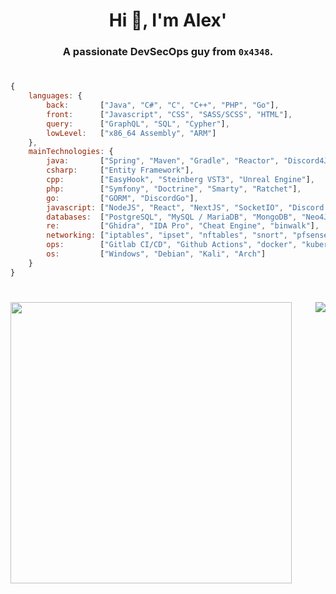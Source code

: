 <h1 align="center">Hi 👋, I'm Alex'</h1>
<h3 align="center">A passionate DevSecOps guy from <code>0x4348</code>.</h3>

<h1></h1>

```js
{
    languages: {
        back:       ["Java", "C#", "C", "C++", "PHP", "Go"],
        front:      ["Javascript", "CSS", "SASS/SCSS", "HTML"],
        query:      ["GraphQL", "SQL", "Cypher"],
        lowLevel:   ["x86_64 Assembly", "ARM"]
    },
    mainTechnologies: {
        java:       ["Spring", "Maven", "Gradle", "Reactor", "Discord4J", "HikariCP", "JDBI", "JDBC"],
        csharp:     ["Entity Framework"],
        cpp:        ["EasyHook", "Steinberg VST3", "Unreal Engine"],
        php:        ["Symfony", "Doctrine", "Smarty", "Ratchet"],
        go:         ["GORM", "DiscordGo"],
        javascript: ["NodeJS", "React", "NextJS", "SocketIO", "Discord.js", "Apollo GraphQL", "Express", "Pupeteer"],
        databases:  ["PostgreSQL", "MySQL / MariaDB", "MongoDB", "Neo4J", "Microsoft SQL Server", "Oracle"],
        re:         ["Ghidra", "IDA Pro", "Cheat Engine", "binwalk"],
        networking: ["iptables", "ipset", "nftables", "snort", "pfsense", "fail2ban", "nginx"],
        ops:        ["Gitlab CI/CD", "Github Actions", "docker", "kubernetes", "puppet", "ArgoCD"],
        os:         ["Windows", "Debian", "Kali", "Arch"]
    }
}
```

<h1></h1>

<p align="center" style="display: flex; justify-content: space-between;">
  <img width="450px" src="https://github-readme-stats.vercel.app/api?username=AlexPresso&show_icons=false&hide_border=true&custom_title=Statistics&include_all_commits=true&theme=dark&bg_color=0d1117&line_height=27">
  <img src="https://github-readme-stats.vercel.app/api/top-langs/?username=AlexPresso&theme=dark&hide_border=true&custom_title=Most%20used&bg_color=0d1117&layout=compact&langs_count=10">
</p>

<h1></h1>
